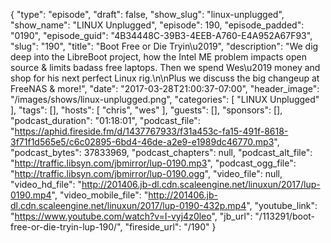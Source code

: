{
  "type": "episode",
  "draft": false,
  "show_slug": "linux-unplugged",
  "show_name": "LINUX Unplugged",
  "episode": 190,
  "episode_padded": "0190",
  "episode_guid": "4B34448C-39B3-4EEB-A760-E4A952A67F93",
  "slug": "190",
  "title": "Boot Free or Die Tryin\u2019",
  "description": "We dig deep into the LibreBoot project, how the Intel ME problem impacts open source & limits badass free laptops. Then we spend Wes\u2019 money and shop for his next perfect Linux rig.\n\nPlus we discuss the big changeup at FreeNAS & more!",
  "date": "2017-03-28T21:00:37-07:00",
  "header_image": "/images/shows/linux-unplugged.png",
  "categories": [
    "LINUX Unplugged"
  ],
  "tags": [],
  "hosts": [
    "chris",
    "wes"
  ],
  "guests": [],
  "sponsors": [],
  "podcast_duration": "01:18:01",
  "podcast_file": "https://aphid.fireside.fm/d/1437767933/f31a453c-fa15-491f-8618-3f71f1d565e5/c6c02895-6bd4-46de-a2e9-e1989dc46770.mp3",
  "podcast_bytes": 37833969,
  "podcast_chapters": null,
  "podcast_alt_file": "http://traffic.libsyn.com/jbmirror/lup-0190.mp3",
  "podcast_ogg_file": "http://traffic.libsyn.com/jbmirror/lup-0190.ogg",
  "video_file": null,
  "video_hd_file": "http://201406.jb-dl.cdn.scaleengine.net/linuxun/2017/lup-0190.mp4",
  "video_mobile_file": "http://201406.jb-dl.cdn.scaleengine.net/linuxun/2017/lup-0190-432p.mp4",
  "youtube_link": "https://www.youtube.com/watch?v=I-vyj4z0leo",
  "jb_url": "/113291/boot-free-or-die-tryin-lup-190/",
  "fireside_url": "/190"
}


